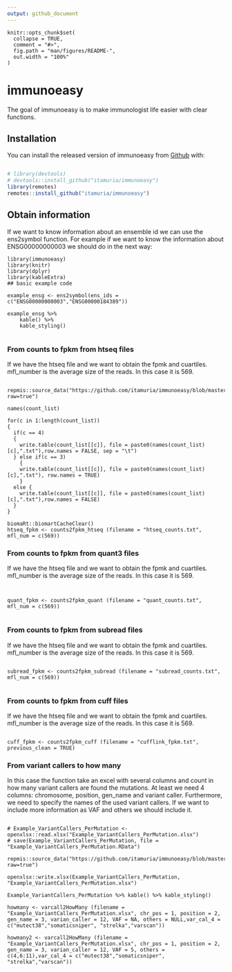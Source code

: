 ```yaml
---
output: github_document
---
```


<!-- README.md is generated from README.Rmd. Please edit that file -->

```{r, include = FALSE}
knitr::opts_chunk$set(
  collapse = TRUE,
  comment = "#>",
  fig.path = "man/figures/README-",
  out.width = "100%"
)
```

# immunoeasy

<!-- badges: start -->
<!-- badges: end -->

The goal of immunoeasy is to make immunologist life easier with clear functions. 

## Installation

You can install the released version of immunoeasy from [Github](https://github.com/itamuria/immunoeasy) with:

``` r

# library(devtools)
# devtools::install_github("itamuria/immunoeasy")
library(remotes)
remotes::install_github("itamuria/immunoeasy")
```

## Obtain information

If we want to know information about an ensemble id we can use the ens2symbol function. For example if we want to know the information about ENSG00000000003 we should do in the next way:



```{r example}
library(immunoeasy)
library(knitr)
library(dplyr)
library(kableExtra)
## basic example code

example_ensg <- ens2symbol(ens_ids = c("ENSG00000000003","ENSG00000184389"))

example_ensg %>% 
    kable() %>%
    kable_styling()


```

### From counts to fpkm from htseq files

If we have the htseq file and we want to obtain the fpmk and cuartiles. mfl_number is the average size of the reads. In this case it is 569.

```{r count2fpkm_htseq}

repmis::source_data("https://github.com/itamuria/immunoeasy/blob/master/data/immunoeasy_counts.RData?raw=true")

names(count_list)

for(c in 1:length(count_list))
{
  if(c == 4) 
  {
    write.table(count_list[[c]], file = paste0(names(count_list)[c],".txt"),row.names = FALSE, sep = "\t")
  } else if(c == 3)  
    {
    write.table(count_list[[c]], file = paste0(names(count_list)[c],".txt"), row.names = TRUE)
    }
  else {
    write.table(count_list[[c]], file = paste0(names(count_list)[c],".txt"),row.names = FALSE)
  }
}

biomaRt::biomartCacheClear() 
htseq_fpkm <- counts2fpkm_htseq (filename = "htseq_counts.txt", mfl_num = c(569))

```

### From counts to fpkm from quant3 files

If we have the htseq file and we want to obtain the fpmk and cuartiles. mfl_number is the average size of the reads. In this case it is 569.

```{r count2fpkm_quant3}


quant_fpkm <- counts2fpkm_quant (filename = "quant_counts.txt", mfl_num = c(569))


```

### From counts to fpkm from subread files

If we have the htseq file and we want to obtain the fpmk and cuartiles. mfl_number is the average size of the reads. In this case it is 569.

```{r count2fpkm_subread}

subread_fpkm <- counts2fpkm_subread (filename = "subread_counts.txt", mfl_num = c(569))


```


### From counts to fpkm from cuff files

If we have the htseq file and we want to obtain the fpmk and cuartiles. mfl_number is the average size of the reads. In this case it is 569.

```{r count2fpkm_cuff, previous_clean = TRUE}

cuff_fpkm <- counts2fpkm_cuff (filename = "cufflink_fpkm.txt", previous_clean = TRUE)

```

### From variant callers to how many

In this case the function take an excel with several columns and count in how many variant callers are found the mutations. At least we need 4 columns: chromosome, position, gen_name and variant caller. Furthermore, we need to specify the names of the used variant callers. If we want to include more information as VAF and others we should include it. 


```{r}

# Example_VariantCallers_PerMutation <- openxlsx::read.xlsx("Example_VariantCallers_PerMutation.xlsx")
# save(Example_VariantCallers_PerMutation, file = "Example_VariantCallers_PerMutation.RData")

repmis::source_data("https://github.com/itamuria/immunoeasy/blob/master/data/Example_VariantCallers_PerMutation.RData?raw=true")

openxlsx::write.xlsx(Example_VariantCallers_PerMutation, "Example_VariantCallers_PerMutation.xlsx")

Example_VariantCallers_PerMutation %>% kable() %>% kable_styling()

howmany <- varcall2HowMany (filename = "Example_VariantCallers_PerMutation.xlsx", chr_pos = 1, position = 2, gen_name = 3, varian_caller = 12, VAF = NA, others = NULL,var_cal_4 = c("mutect38","somaticsniper", "strelka","varscan"))

howmany2 <- varcall2HowMany (filename = "Example_VariantCallers_PerMutation.xlsx", chr_pos = 1, position = 2, gen_name = 3, varian_caller = 12, VAF = 5, others = c(4,6:11),var_cal_4 = c("mutect38","somaticsniper", "strelka","varscan"))  
  
```














